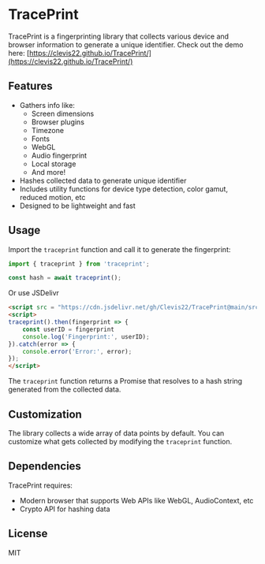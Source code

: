 # TracePrint

TracePrint is a fingerprinting library that collects various device and browser information to generate a unique identifier. Check out the demo here: [https://clevis22.github.io/TracePrint/](https://clevis22.github.io/TracePrint/)

## Features

- Gathers info like:
  - Screen dimensions
  - Browser plugins
  - Timezone
  - Fonts
  - WebGL
  - Audio fingerprint
  - Local storage
  - And more!
- Hashes collected data to generate unique identifier 
- Includes utility functions for device type detection, color gamut, reduced motion, etc
- Designed to be lightweight and fast

## Usage

Import the `traceprint` function and call it to generate the fingerprint:

```js
import { traceprint } from 'traceprint';

const hash = await traceprint();
```
Or use JSDelivr
```html
<script src = "https://cdn.jsdelivr.net/gh/Clevis22/TracePrint@main/src/traceprint.js"></script>
<script>
traceprint().then(fingerprint => {
    const userID = fingerprint
    console.log('Fingerprint:', userID);
}).catch(error => {
    console.error('Error:', error);
});
</script>
```

The `traceprint` function returns a Promise that resolves to a hash string generated from the collected data.


## Customization

The library collects a wide array of data points by default. You can customize what gets collected by modifying the `traceprint` function.

## Dependencies

TracePrint requires:

- Modern browser that supports Web APIs like WebGL, AudioContext, etc
- Crypto API for hashing data

## License

MIT

